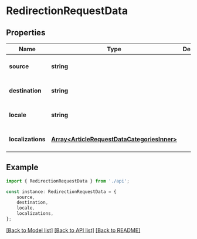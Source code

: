 # RedirectionRequestData


## Properties

Name | Type | Description | Notes
------------ | ------------- | ------------- | -------------
**source** | **string** |  | [optional] [default to undefined]
**destination** | **string** |  | [optional] [default to undefined]
**locale** | **string** |  | [optional] [default to undefined]
**localizations** | [**Array&lt;ArticleRequestDataCategoriesInner&gt;**](ArticleRequestDataCategoriesInner.md) |  | [optional] [default to undefined]

## Example

```typescript
import { RedirectionRequestData } from './api';

const instance: RedirectionRequestData = {
    source,
    destination,
    locale,
    localizations,
};
```

[[Back to Model list]](../README.md#documentation-for-models) [[Back to API list]](../README.md#documentation-for-api-endpoints) [[Back to README]](../README.md)
